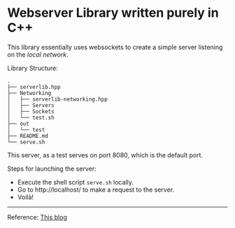 # Webserver Library written purely in C++

This library essentially uses websockets to create a simple server listening on the _local network_.

Library Structure:
```
.
├── serverlib.hpp
├── Networking
│   ├── serverlib-networking.hpp
│   ├── Servers
│   ├── Sockets
│   └── test.sh
├── out
│   └── test
├── README.md
└── serve.sh

```

This server, as a test serves on port 8080, which is the default port.

Steps for launching the server:
- Execute the shell script `serve.sh` locally.
- Go to http://localhost/ to make a request to the server.
- Voilà!

---

Reference: [This blog](https://medium.com/from-the-scratch/http-server-what-do-you-need-to-know-to-build-a-simple-http-server-from-scratch-d1ef8945e4fa)
